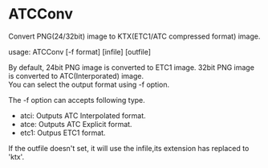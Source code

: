 # ATCConv
Convert PNG(24/32bit) image to KTX(ETC1/ATC compressed format) image.

usage: ATCConv [-f format] [infile] [outfile]

By default, 24bit PNG image is converted to ETC1 image. 32bit PNG image is converted to ATC(Interporated) image.  
You can select the output format using -f option.

The -f option can accepts following type.
- atci: Outputs ATC Interpolated format.
- atce: Outputs ATC Explicit format.
- etc1: Outpus ETC1 format.

If the outfile doesn't set, it will use the infile,its extension has replaced to 'ktx'.
